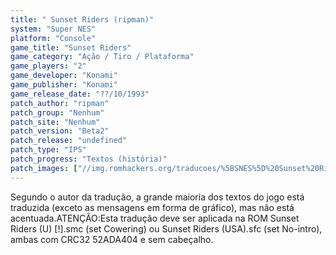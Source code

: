 ```yaml
---
title: " Sunset Riders (ripman)"
system: "Super NES"
platform: "Console"
game_title: "Sunset Riders"
game_category: "Ação / Tiro / Plataforma"
game_players: "2"
game_developer: "Konami"
game_publisher: "Konami"
game_release_date: "??/10/1993"
patch_author: "ripman"
patch_group: "Nenhum"
patch_site: "Nenhum"
patch_version: "Beta2"
patch_release: "undefined"
patch_type: "IPS"
patch_progress: "Textos (história)"
patch_images: ["//img.romhackers.org/traducoes/%5BSNES%5D%20Sunset%20Riders%20-%20ripman%20-%201.png","//img.romhackers.org/traducoes/%5BSNES%5D%20Sunset%20Riders%20-%20ripman%20-%202.png","//img.romhackers.org/traducoes/%5BSNES%5D%20Sunset%20Riders%20-%20ripman%20-%203.png"]
---
```

Segundo o autor da tradução, a grande maioria dos textos do jogo está traduzida (exceto as mensagens em forma de gráfico), mas não está acentuada.ATENÇÃO:Esta tradução deve ser aplicada na ROM Sunset Riders (U) [!].smc (set Cowering) ou Sunset Riders (USA).sfc (set No-intro), ambas com CRC32 52ADA404 e sem cabeçalho.